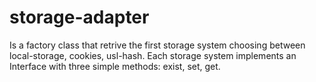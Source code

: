 # storage-adapter
Is a factory class that retrive the first storage system choosing between local-storage, cookies, usl-hash.
Each storage system implements an Interface with three simple methods: exist, set, get.
